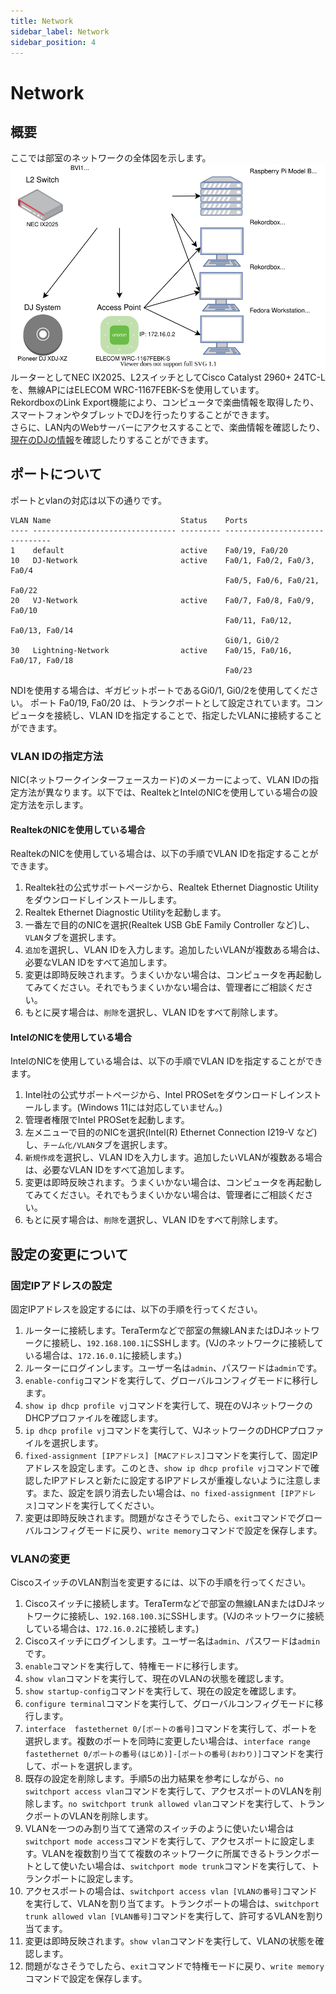 ```yaml
---
title: Network
sidebar_label: Network
sidebar_position: 4
---
```

# Network
## 概要
ここでは部室のネットワークの全体図を示します。
![network](https://raw.githubusercontent.com/TechnoTUT/Network/main/network.drawio.svg)  
ルーターとしてNEC IX2025、L2スイッチとしてCisco Catalyst 2960+ 24TC-Lを、無線APにはELECOM WRC-1167FEBK-Sを使用しています。  
RekordboxのLink Export機能により、コンピュータで楽曲情報を取得したり、スマートフォンやタブレットでDJを行ったりすることができます。  
さらに、LAN内のWebサーバーにアクセスすることで、楽曲情報を確認したり、[現在のDJの情報](https://currentdj.technotut.net)を確認したりすることができます。

## ポートについて
ポートとvlanの対応は以下の通りです。

```
VLAN Name                             Status    Ports
---- -------------------------------- --------- -------------------------------
1    default                          active    Fa0/19, Fa0/20
10   DJ-Network                       active    Fa0/1, Fa0/2, Fa0/3, Fa0/4
                                                Fa0/5, Fa0/6, Fa0/21, Fa0/22
20   VJ-Network                       active    Fa0/7, Fa0/8, Fa0/9, Fa0/10
                                                Fa0/11, Fa0/12, Fa0/13, Fa0/14
                                                Gi0/1, Gi0/2
30   Lightning-Network                active    Fa0/15, Fa0/16, Fa0/17, Fa0/18
                                                Fa0/23
```

NDIを使用する場合は、ギガビットポートであるGi0/1, Gi0/2を使用してください。
ポート Fa0/19, Fa0/20 は、トランクポートとして設定されています。コンピュータを接続し、VLAN IDを指定することで、指定したVLANに接続することができます。

### VLAN IDの指定方法
NIC(ネットワークインターフェースカード)のメーカーによって、VLAN IDの指定方法が異なります。以下では、RealtekとIntelのNICを使用している場合の設定方法を示します。  
#### RealtekのNICを使用している場合
RealtekのNICを使用している場合は、以下の手順でVLAN IDを指定することができます。  
1. Realtek社の公式サポートページから、Realtek Ethernet Diagnostic Utilityをダウンロードしインストールします。  
2. Realtek Ethernet Diagnostic Utilityを起動します。  
3. 一番左で目的のNICを選択(Realtek USB GbE Family Controller など)し、`VLAN`タブを選択します。  
4. `追加`を選択し、VLAN IDを入力します。追加したいVLANが複数ある場合は、必要なVLAN IDをすべて追加します。  
5. 変更は即時反映されます。うまくいかない場合は、コンピュータを再起動してみてください。それでもうまくいかない場合は、管理者にご相談ください。  
6. もとに戻す場合は、`削除`を選択し、VLAN IDをすべて削除します。  

#### IntelのNICを使用している場合
IntelのNICを使用している場合は、以下の手順でVLAN IDを指定することができます。  
1. Intel社の公式サポートページから、Intel PROSetをダウンロードしインストールします。(Windows 11には対応していません。)  
2. 管理者権限でIntel PROSetを起動します。  
3. 左メニューで目的のNICを選択(Intel(R) Ethernet Connection I219-V など)し、`チーム化/VLAN`タブを選択します。  
4. `新規作成`を選択し、VLAN IDを入力します。追加したいVLANが複数ある場合は、必要なVLAN IDをすべて追加します。  
5. 変更は即時反映されます。うまくいかない場合は、コンピュータを再起動してみてください。それでもうまくいかない場合は、管理者にご相談ください。  
6. もとに戻す場合は、`削除`を選択し、VLAN IDをすべて削除します。  

## 設定の変更について
### 固定IPアドレスの設定
固定IPアドレスを設定するには、以下の手順を行ってください。  
1. ルーターに接続します。TeraTermなどで部室の無線LANまたはDJネットワークに接続し、`192.168.100.1`にSSHします。(VJのネットワークに接続している場合は、`172.16.0.1`に接続します。)  
2. ルーターにログインします。ユーザー名は`admin`、パスワードは`admin`です。  
3. `enable-config`コマンドを実行して、グローバルコンフィグモードに移行します。  
4. `show ip dhcp profile vj`コマンドを実行して、現在のVJネットワークのDHCPプロファイルを確認します。  
5. `ip dhcp profile vj`コマンドを実行して、VJネットワークのDHCPプロファイルを選択します。  
6. `fixed-assignment [IPアドレス] [MACアドレス]`コマンドを実行して、固定IPアドレスを設定します。このとき、`show ip dhcp profile vj`コマンドで確認したIPアドレスと新たに設定するIPアドレスが重複しないように注意します。また、設定を誤り消去したい場合は、`no fixed-assignment [IPアドレス]`コマンドを実行してください。  
7. 変更は即時反映されます。問題がなさそうでしたら、`exit`コマンドでグローバルコンフィグモードに戻り、`write memory`コマンドで設定を保存します。  

### VLANの変更
CiscoスイッチのVLAN割当を変更するには、以下の手順を行ってください。  
1. Ciscoスイッチに接続します。TeraTermなどで部室の無線LANまたはDJネットワークに接続し、`192.168.100.3`にSSHします。(VJのネットワークに接続している場合は、`172.16.0.2`に接続します。)  
2. Ciscoスイッチにログインします。ユーザー名は`admin`、パスワードは`admin`です。  
3. `enable`コマンドを実行して、特権モードに移行します。  
4. `show vlan`コマンドを実行して、現在のVLANの状態を確認します。  
5. `show startup-config`コマンドを実行して、現在の設定を確認します。  
6. `configure terminal`コマンドを実行して、グローバルコンフィグモードに移行します。  
7. `interface  fastethernet 0/[ポートの番号]`コマンドを実行して、ポートを選択します。複数のポートを同時に変更したい場合は、`interface range fastethernet 0/ポートの番号(はじめ)]-[ポートの番号(おわり)]`コマンドを実行して、ポートを選択します。  
8. 既存の設定を削除します。手順5の出力結果を参考にしながら、`no switchport access vlan`コマンドを実行して、アクセスポートのVLANを削除します。`no switchport trunk allowed vlan`コマンドを実行して、トランクポートのVLANを削除します。  
9. VLANを一つのみ割り当てて通常のスイッチのように使いたい場合は`switchport mode access`コマンドを実行して、アクセスポートに設定します。VLANを複数割り当てて複数のネットワークに所属できるトランクポートとして使いたい場合は、`switchport mode trunk`コマンドを実行して、トランクポートに設定します。  
10. アクセスポートの場合は、`switchport access vlan [VLANの番号]`コマンドを実行して、VLANを割り当てます。トランクポートの場合は、`switchport trunk allowed vlan [VLAN番号]`コマンドを実行して、許可するVLANを割り当てます。  
11. 変更は即時反映されます。`show vlan`コマンドを実行して、VLANの状態を確認します。  
12. 問題がなさそうでしたら、`exit`コマンドで特権モードに戻り、`write memory`コマンドで設定を保存します。  